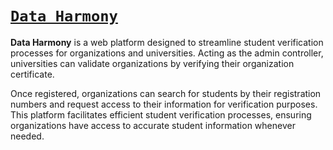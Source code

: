# [`Data Harmony`]()

<b>Data Harmony</b> is a web platform designed to streamline student verification processes for organizations and universities. Acting as the admin controller, universities can validate organizations by verifying their organization certificate.

Once registered, organizations can search for students by their registration numbers and request access to their information for verification purposes. This platform facilitates efficient student verification processes, ensuring organizations have access to accurate student information whenever needed.
